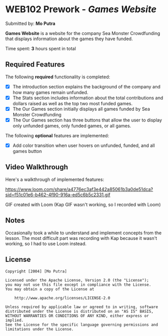 # WEB102 Prework - *Games Website*

Submitted by: **Mo Putra**

**Games Website** is a website for the company Sea Monster Crowdfunding that displays information about the games they have funded.

Time spent: **3** hours spent in total

## Required Features

The following **required** functionality is completed:

* [x] The introduction section explains the background of the company and how many games remain unfunded.
* [x] The Stats section includes information about the total contributions and dollars raised as well as the top two most funded games.
* [x] The Our Games section initially displays all games funded by Sea Monster Crowdfunding
* [x] The Our Games section has three buttons that allow the user to display only unfunded games, only funded games, or all games.

The following **optional** features are implemented:

* [x] Add color transition when user hovers on unfunded, funded, and all games button

## Video Walkthrough

Here's a walkthrough of implemented features:

<!--
<img src='[https://www.loom.com/share/a4776ec3af3e442a85061b3a0de51dca?sid=f51c01e6-b462-4f90-916a-ed5c6b5c2331.gif
]' title='[Video Walkthrough]' width='' alt='Video Walkthrough' />
-->
https://www.loom.com/share/a4776ec3af3e442a85061b3a0de51dca?sid=f51c01e6-b462-4f90-916a-ed5c6b5c2331.gif

<!-- Replace this with whatever GIF tool you used! -->
GIF created with Loom (Kap GIF wasn't working, so I recorded with Loom)
<!-- Recommended tools:
[Kap](https://getkap.co/) for macOS
[ScreenToGif](https://www.screentogif.com/) for Windows
[peek](https://github.com/phw/peek) for Linux. -->

## Notes

Occasionally took a while to understand and implement concepts from the lesson. The most difficult part was recording with Kap because it wasn't working, so I had to use Loom instead.

## License

    Copyright [2004] [Mo Putra]

    Licensed under the Apache License, Version 2.0 (the "License");
    you may not use this file except in compliance with the License.
    You may obtain a copy of the License at

        http://www.apache.org/licenses/LICENSE-2.0

    Unless required by applicable law or agreed to in writing, software
    distributed under the License is distributed on an "AS IS" BASIS,
    WITHOUT WARRANTIES OR CONDITIONS OF ANY KIND, either express or implied.
    See the License for the specific language governing permissions and
    limitations under the License.
